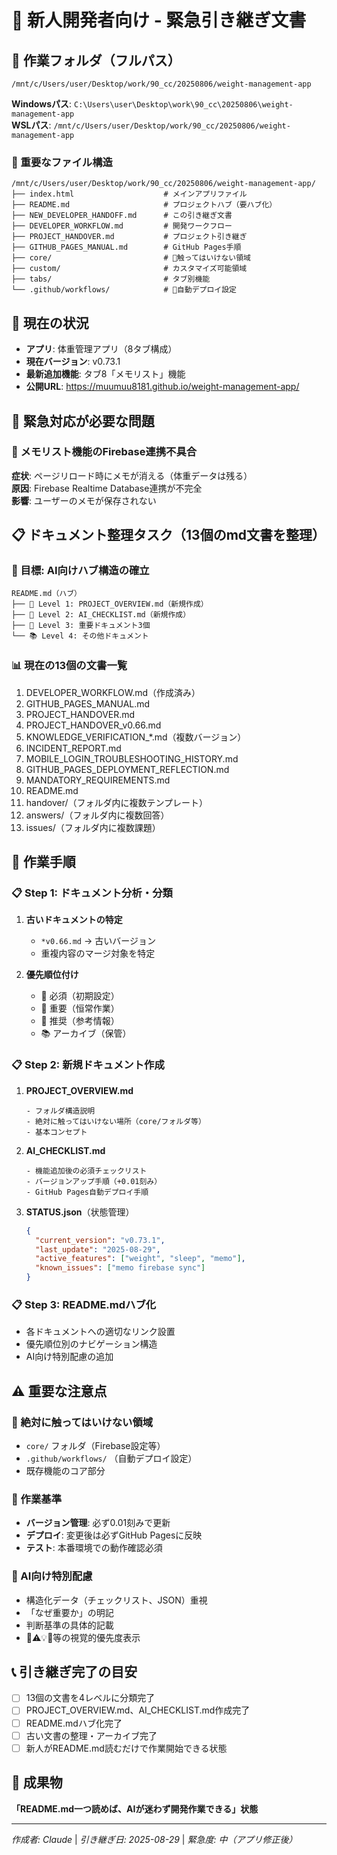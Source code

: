 # 🔧 新人開発者向け - 緊急引き継ぎ文書

## 📂 作業フォルダ（フルパス）
```
/mnt/c/Users/user/Desktop/work/90_cc/20250806/weight-management-app
```

**Windowsパス**: `C:\Users\user\Desktop\work\90_cc\20250806\weight-management-app`  
**WSLパス**: `/mnt/c/Users/user/Desktop/work/90_cc/20250806/weight-management-app`

### 📁 重要なファイル構造
```
/mnt/c/Users/user/Desktop/work/90_cc/20250806/weight-management-app/
├── index.html                    # メインアプリファイル
├── README.md                     # プロジェクトハブ（要ハブ化）
├── NEW_DEVELOPER_HANDOFF.md      # この引き継ぎ文書
├── DEVELOPER_WORKFLOW.md         # 開発ワークフロー
├── PROJECT_HANDOVER.md           # プロジェクト引き継ぎ
├── GITHUB_PAGES_MANUAL.md        # GitHub Pages手順
├── core/                         # 🚨触ってはいけない領域
├── custom/                       # カスタマイズ可能領域
├── tabs/                         # タブ別機能
└── .github/workflows/            # 🚨自動デプロイ設定
```

## 🎯 現在の状況
- **アプリ**: 体重管理アプリ（8タブ構成）
- **現在バージョン**: v0.73.1
- **最新追加機能**: タブ8「メモリスト」機能
- **公開URL**: https://muumuu8181.github.io/weight-management-app/

## 🚨 緊急対応が必要な問題

### 📝 メモリスト機能のFirebase連携不具合
**症状**: ページリロード時にメモが消える（体重データは残る）  
**原因**: Firebase Realtime Database連携が不完全  
**影響**: ユーザーのメモが保存されない  

## 📋 ドキュメント整理タスク（13個のmd文書を整理）

### 🎯 目標: AI向けハブ構造の確立
```
README.md（ハブ）
├── 🥇 Level 1: PROJECT_OVERVIEW.md（新規作成）
├── 🥈 Level 2: AI_CHECKLIST.md（新規作成）  
├── 🥉 Level 3: 重要ドキュメント3個
└── 📚 Level 4: その他ドキュメント
```

### 📊 現在の13個の文書一覧
1. DEVELOPER_WORKFLOW.md（作成済み）
2. GITHUB_PAGES_MANUAL.md
3. PROJECT_HANDOVER.md
4. PROJECT_HANDOVER_v0.66.md
5. KNOWLEDGE_VERIFICATION_*.md（複数バージョン）
6. INCIDENT_REPORT.md
7. MOBILE_LOGIN_TROUBLESHOOTING_HISTORY.md
8. GITHUB_PAGES_DEPLOYMENT_REFLECTION.md
9. MANDATORY_REQUIREMENTS.md
10. README.md
11. handover/（フォルダ内に複数テンプレート）
12. answers/（フォルダ内に複数回答）
13. issues/（フォルダ内に複数課題）

## 🔧 作業手順

### 📋 Step 1: ドキュメント分析・分類
1. **古いドキュメントの特定**
   - `*v0.66.md` → 古いバージョン
   - 重複内容のマージ対象を特定

2. **優先順位付け**
   - 🥇 必須（初期設定）
   - 🥈 重要（恒常作業）  
   - 🥉 推奨（参考情報）
   - 📚 アーカイブ（保管）

### 📋 Step 2: 新規ドキュメント作成
1. **PROJECT_OVERVIEW.md**
   ```
   - フォルダ構造説明
   - 絶対に触ってはいけない場所（core/フォルダ等）
   - 基本コンセプト
   ```

2. **AI_CHECKLIST.md**  
   ```
   - 機能追加後の必須チェックリスト
   - バージョンアップ手順（+0.01刻み）
   - GitHub Pages自動デプロイ手順
   ```

3. **STATUS.json**（状態管理）
   ```json
   {
     "current_version": "v0.73.1",
     "last_update": "2025-08-29",
     "active_features": ["weight", "sleep", "memo"],
     "known_issues": ["memo firebase sync"]
   }
   ```

### 📋 Step 3: README.mdハブ化
- 各ドキュメントへの適切なリンク設置
- 優先順位別のナビゲーション構造
- AI向け特別配慮の追加

## ⚠️ 重要な注意点

### 🚨 絶対に触ってはいけない領域
- `core/` フォルダ（Firebase設定等）
- `.github/workflows/` （自動デプロイ設定）
- 既存機能のコア部分

### 📏 作業基準
- **バージョン管理**: 必ず0.01刻みで更新
- **デプロイ**: 変更後は必ずGitHub Pagesに反映
- **テスト**: 本番環境での動作確認必須

### 🤖 AI向け特別配慮
- 構造化データ（チェックリスト、JSON）重視
- 「なぜ重要か」の明記
- 判断基準の具体的記載
- 🚨⚠️💡📖等の視覚的優先度表示

## 📞 引き継ぎ完了の目安
- [ ] 13個の文書を4レベルに分類完了
- [ ] PROJECT_OVERVIEW.md、AI_CHECKLIST.md作成完了  
- [ ] README.mdハブ化完了
- [ ] 古い文書の整理・アーカイブ完了
- [ ] 新人がREADME.md読むだけで作業開始できる状態

## 🎯 成果物
**「README.md一つ読めば、AIが迷わず開発作業できる」状態**

---
*作成者: Claude* | *引き継ぎ日: 2025-08-29* | *緊急度: 中（アプリ修正後）*
